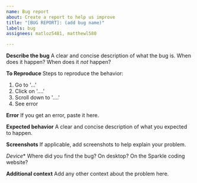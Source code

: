 ```yaml
---
name: Bug report
about: Create a report to help us improve
title: "[BUG REPORT]: (add bug name)"
labels: bug
assignees: matloz5481, matthewl580

---
```


**Describe the bug**
A clear and concise description of what the bug is. When does it happen? When does it *not* happen?

**To Reproduce**
Steps to reproduce the behavior:
1. Go to '...'
2. Click on '....'
3. Scroll down to '....'
4. See error

**Error**
If you get an error, paste it here. 

**Expected behavior**
A clear and concise description of what you expected to happen.

**Screenshots**
If applicable, add screenshots to help explain your problem.

*Device**
Where did you find the bug? On desktop? On the Sparkle coding website?

**Additional context**
Add any other context about the problem here.
